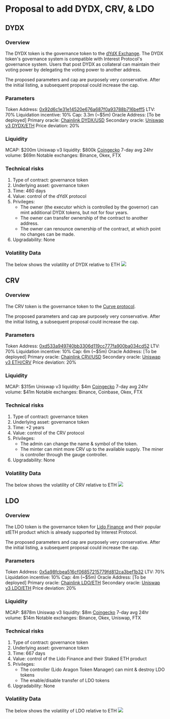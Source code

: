 # Proposal to add DYDX, CRV, & LDO

## DYDX
### Overview
The DYDX token is the governance token to the [dYdX Exchange](https://dydx.exchange/). The DYDX token's governance system is compatible with Interest Protocol's governance system. Users that post DYDX as collateral can maintain their voting power by delegating the voting power to another address. 

The proposed parameters and cap are purposely very conservative. After the initial listing, a subsequent proposal could increase the cap.
### Parameters
Token Address: [0x92d6c1e31e14520e676a687f0a93788b716beff5](https://etherscan.io/address/0x92d6c1e31e14520e676a687f0a93788b716beff5)
LTV: 70%
Liquidation incentive: 10%
Cap: 3.3m (~$5m)
Oracle Address: [To be deployed]
Primary oracle: [Chainlink DYDX/USD](https://etherscan.io/address/0x478909D4D798f3a1F11fFB25E4920C959B4aDe0b#readContract)
Secondary oracle: [Uniswap v3 DYDX/ETH](https://info.uniswap.org/home#/pools/0xe0cfa17aa9b8f930fd936633c0252d5cb745c2c3)
Price deviation: 20%


### Liquidity 
MCAP: $200m
Uniswap v3 liquidity: $800k
[Coingecko](https://www.coingecko.com/en/coins/dydx) 7-day avg 24hr volume: $69m
Notable exchanges: Binance, Okex, FTX


### Technical risks
1. Type of contract: governance token
2. Underlying asset: governance token
3. Time: 460 days
4. Value: control of the dYdX protocol
5. Privileges: 
    - The owner (the executor which is controlled by the governor) can mint additional DYDX tokens, but not for four years.
    - The owner can transfer ownership of the contract to another address.
    - The owner can renounce ownership of the contract, at which point no changes can be made. 
6. Upgradability: None

### Volatility Data
The below shows the volatility of DYDX relative to ETH
![](https://hackmd.io/_uploads/rJktFUDmo.png)

## CRV
### Overview
The CRV token is the governance token to the [Curve protocol](https://curve.fi/).

The proposed parameters and cap are purposely very conservative. After the initial listing, a subsequent proposal could increase the cap.
### Parameters
Token Address: [0xd533a949740bb3306d119cc777fa900ba034cd52](https://etherscan.io/address/0xd533a949740bb3306d119cc777fa900ba034cd52)
LTV: 70%
Liquidation incentive: 10%
Cap: 6m (~$5m)
Oracle Address: [To be deployed]
Primary oracle: [Chainlink CRV/USD](https://etherscan.io/address/0xcd627aa160a6fa45eb793d19ef54f5062f20f33f#readContract)
Secondary oracle: [Uniswap v3 ETH/CRV](https://info.uniswap.org/home#/pools/0x4c83a7f819a5c37d64b4c5a2f8238ea082fa1f4e)
Price deviation: 20%


### Liquidity 
MCAP: $315m
Uniswap v3 liquidity: $4m
[Coingecko](https://www.coingecko.com/en/coins/curve-dao-token) 7-day avg 24hr volume: $41m
Notable exchanges: Binance, Coinbase, Okex, FTX


### Technical risks
1. Type of contract: governance token
2. Underlying asset: governance token
3. Time: +2 years
4. Value: control of the CRV protocol
5. Privileges: 
    - The admin can change the name & symbol of the token.
    - The minter can mint more CRV up to the available supply. The miner is controller through the gauge controller.
6. Upgradability: None

### Volatility Data
The below shows the volatility of CRV relative to ETH
![](https://hackmd.io/_uploads/SyuMwLP7o.png)

## LDO
### Overview
The LDO token is the governance token for [Lido Finance](https://lido.fi/) and their popular stETH product which is already supported by Interest Protocol. 

The proposed parameters and cap are purposely very conservative. After the initial listing, a subsequent proposal could increase the cap.
### Parameters
Token Address: [0x5a98fcbea516cf06857215779fd812ca3bef1b32](https://etherscan.io/address/0x5a98fcbea516cf06857215779fd812ca3bef1b32)
LTV: 70%
Liquidation incentive: 10%
Cap: 4m (~$5m)
Oracle Address: [To be deployed]
Primary oracle: [Chainlink LDO/ETH](https://etherscan.io/address/0x4e844125952d32acdf339be976c98e22f6f318db)
Secondary oracle: [Uniswap v3 LDO/ETH](https://info.uniswap.org/home#/pools/0xf4ad61db72f114be877e87d62dc5e7bd52df4d9b)
Price deviation: 20%


### Liquidity 
MCAP: $878m
Uniswap v3 liquidity: $8m
[Coingecko](https://www.coingecko.com/en/coins/lido-dao) 7-day avg 24hr volume: $14m
Notable exchanges: Binance, Okex, Uniswap, FTX


### Technical risks
1. Type of contract: governance token
2. Underlying asset: governance token
3. Time: 667 days
4. Value: control of the Lido Finance and their Staked ETH product
5. Privileges: 
    - The controller (Lido Aragon Token Manager) can mint & destroy LDO tokens
    - The enable/disable transfer of LDO tokens
6. Upgradability: None

### Volatility Data
The below shows the volatility of LDO relative to ETH
![](https://hackmd.io/_uploads/Byv6UDDQo.png)